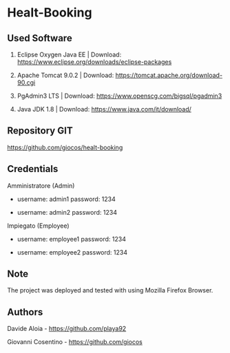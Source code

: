 # Healt-Booking

Used Software
-------------
1. Eclipse Oxygen Java EE | Download: https://www.eclipse.org/downloads/eclipse-packages

2. Apache Tomcat 9.0.2 | Download: https://tomcat.apache.org/download-90.cgi

3. PgAdmin3 LTS | Download: https://www.openscg.com/bigsql/pgadmin3

4. Java JDK 1.8 | Download: https://www.java.com/it/download/

Repository GIT
--------------
https://github.com/giocos/healt-booking


Credentials
-----------
Amministratore (Admin)

* username: admin1 password: 1234

* username: admin2 password: 1234

Impiegato (Employee)

* username: employee1 password: 1234

* username: employee2 password: 1234 

Note 
----
The project was deployed and tested with using Mozilla Firefox Browser.

Authors
-------
Davide Aloia - https://github.com/playa92

Giovanni Cosentino - https://github.com/giocos  
